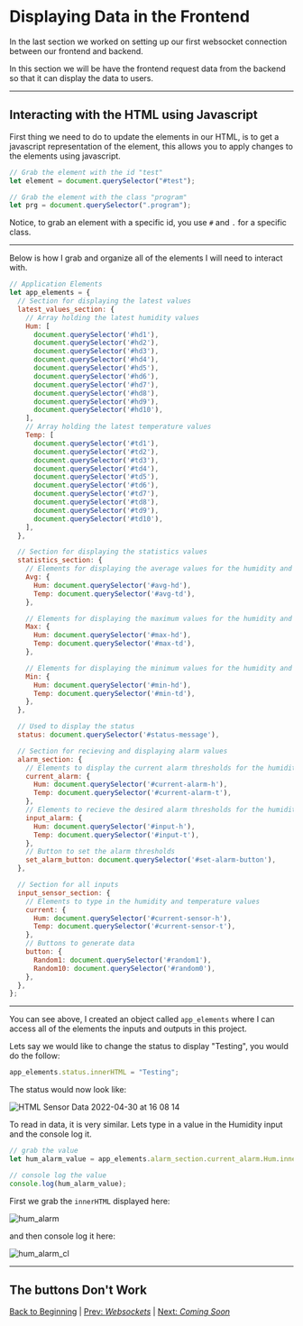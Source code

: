 # Displaying Data in the Frontend

In the last section we worked on setting up our first websocket connection between our frontend and backend. 

In this section we will be have the frontend request data from the backend so that it can display the data to users. 

<hr>

## Interacting with the HTML using Javascript

First thing we need to do to update the elements in our HTML, is to get a javascript representation of the element, this allows you to apply changes to the elements using javascript.  

``` javascript
// Grab the element with the id "test"
let element = document.querySelector("#test");

// Grab the element with the class "program"
let prg = document.querySelector(".program");
```

Notice, to grab an element with a specific id, you use `#` and `.` for a specific class. 

<hr>

Below is how I grab and organize all of the elements I will need to interact with.  

``` javascript
// Application Elements
let app_elements = {
  // Section for displaying the latest values
  latest_values_section: {
    // Array holding the latest humidity values
    Hum: [
      document.querySelector('#hd1'),
      document.querySelector('#hd2'),
      document.querySelector('#hd3'),
      document.querySelector('#hd4'),
      document.querySelector('#hd5'),
      document.querySelector('#hd6'),
      document.querySelector('#hd7'),
      document.querySelector('#hd8'),
      document.querySelector('#hd9'),
      document.querySelector('#hd10'),
    ],
    // Array holding the latest temperature values
    Temp: [
      document.querySelector('#td1'),
      document.querySelector('#td2'),
      document.querySelector('#td3'),
      document.querySelector('#td4'),
      document.querySelector('#td5'),
      document.querySelector('#td6'),
      document.querySelector('#td7'),
      document.querySelector('#td8'),
      document.querySelector('#td9'),
      document.querySelector('#td10'),
    ],
  },

  // Section for displaying the statistics values
  statistics_section: {
    // Elements for displaying the average values for the humidity and temperature
    Avg: {
      Hum: document.querySelector('#avg-hd'),
      Temp: document.querySelector('#avg-td'),
    },

    // Elements for displaying the maximum values for the humidity and temperature
    Max: {
      Hum: document.querySelector('#max-hd'),
      Temp: document.querySelector('#max-td'),
    },

    // Elements for displaying the minimum values for the humidity and temperature
    Min: {
      Hum: document.querySelector('#min-hd'),
      Temp: document.querySelector('#min-td'),
    },
  },

  // Used to display the status
  status: document.querySelector('#status-message'),

  // Section for recieving and displaying alarm values
  alarm_section: {
    // Elements to display the current alarm thresholds for the humidity and temperature
    current_alarm: {
      Hum: document.querySelector('#current-alarm-h'),
      Temp: document.querySelector('#current-alarm-t'),
    },
    // Elements to recieve the desired alarm thresholds for the humidity and temperature
    input_alarm: {
      Hum: document.querySelector('#input-h'),
      Temp: document.querySelector('#input-t'),
    },
    // Button to set the alarm thresholds
    set_alarm_button: document.querySelector('#set-alarm-button'),
  },

  // Section for all inputs
  input_sensor_section: {
    // Elements to type in the humidity and temperature values
    current: {
      Hum: document.querySelector('#current-sensor-h'),
      Temp: document.querySelector('#current-sensor-t'),
    },
    // Buttons to generate data 
    button: {
      Random1: document.querySelector('#random1'),
      Random10: document.querySelector('#random0'),
    },
  },
};
```

<hr>

You can see above, I created an object called `app_elements` where I can access all of the elements the inputs and outputs in this project.  

Lets say we would like to change the status to display "Testing", you would do the follow:  

``` javascript
app_elements.status.innerHTML = "Testing";
```

The status would now look like:

![HTML Sensor Data 2022-04-30 at 16 08 14](https://user-images.githubusercontent.com/75044812/166122186-5df48808-106f-46db-a836-3e07fb7fbc45.jpg)

To read in data, it is very similar. Lets type in a value in the Humidity input and the console log it.

``` javascript
// grab the value 
let hum_alarm_value = app_elements.alarm_section.current_alarm.Hum.innerHTML;

// console log the value
console.log(hum_alarm_value);
```

First we grab the `innerHTML` displayed here:

![hum_alarm](https://user-images.githubusercontent.com/75044812/166123532-b64426a7-1535-4ff6-bc2f-50bd6301eb00.jpg)

and then console log it here:

![hum_alarm_cl](https://user-images.githubusercontent.com/75044812/166123557-8262e7cb-f8ee-40d4-99df-86b54d75e7ec.jpg)

 <hr>

## The buttons Don't Work


[Back to Beginning](/README.md) | [Prev: *Websockets*](/docs/markdown/complete_styling.md) | [Next: *Coming Soon*](/docs/markdown)